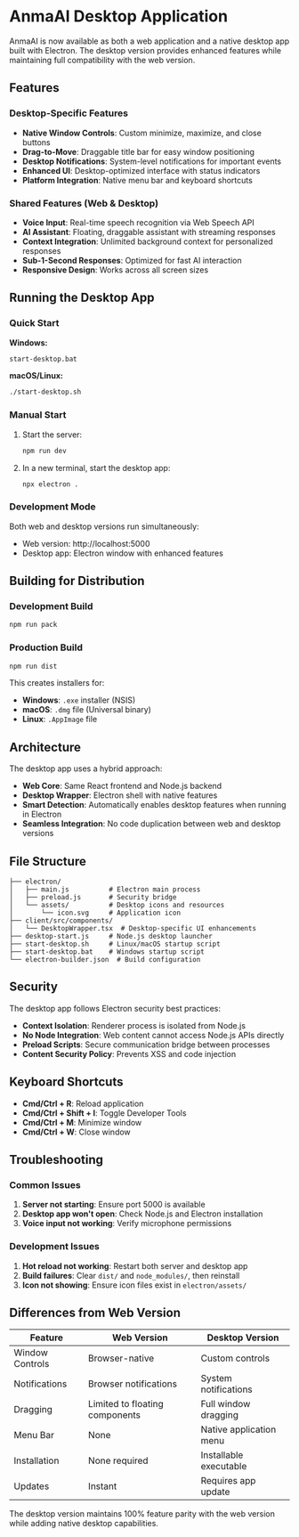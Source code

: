 # AnmaAI Desktop Application

AnmaAI is now available as both a web application and a native desktop app built with Electron. The desktop version provides enhanced features while maintaining full compatibility with the web version.

## Features

### Desktop-Specific Features
- **Native Window Controls**: Custom minimize, maximize, and close buttons
- **Drag-to-Move**: Draggable title bar for easy window positioning
- **Desktop Notifications**: System-level notifications for important events
- **Enhanced UI**: Desktop-optimized interface with status indicators
- **Platform Integration**: Native menu bar and keyboard shortcuts

### Shared Features (Web & Desktop)
- **Voice Input**: Real-time speech recognition via Web Speech API
- **AI Assistant**: Floating, draggable assistant with streaming responses
- **Context Integration**: Unlimited background context for personalized responses
- **Sub-1-Second Responses**: Optimized for fast AI interaction
- **Responsive Design**: Works across all screen sizes

## Running the Desktop App

### Quick Start

**Windows:**
```bash
start-desktop.bat
```

**macOS/Linux:**
```bash
./start-desktop.sh
```

### Manual Start
1. Start the server:
   ```bash
   npm run dev
   ```

2. In a new terminal, start the desktop app:
   ```bash
   npx electron .
   ```

### Development Mode
Both web and desktop versions run simultaneously:
- Web version: http://localhost:5000
- Desktop app: Electron window with enhanced features

## Building for Distribution

### Development Build
```bash
npm run pack
```

### Production Build
```bash
npm run dist
```

This creates installers for:
- **Windows**: `.exe` installer (NSIS)
- **macOS**: `.dmg` file (Universal binary)
- **Linux**: `.AppImage` file

## Architecture

The desktop app uses a hybrid approach:
- **Web Core**: Same React frontend and Node.js backend
- **Desktop Wrapper**: Electron shell with native features
- **Smart Detection**: Automatically enables desktop features when running in Electron
- **Seamless Integration**: No code duplication between web and desktop versions

## File Structure

```
├── electron/
│   ├── main.js          # Electron main process
│   ├── preload.js       # Security bridge
│   └── assets/          # Desktop icons and resources
│       └── icon.svg     # Application icon
├── client/src/components/
│   └── DesktopWrapper.tsx  # Desktop-specific UI enhancements
├── desktop-start.js     # Node.js desktop launcher
├── start-desktop.sh     # Linux/macOS startup script
├── start-desktop.bat    # Windows startup script
└── electron-builder.json  # Build configuration
```

## Security

The desktop app follows Electron security best practices:
- **Context Isolation**: Renderer process is isolated from Node.js
- **No Node Integration**: Web content cannot access Node.js APIs directly
- **Preload Scripts**: Secure communication bridge between processes
- **Content Security Policy**: Prevents XSS and code injection

## Keyboard Shortcuts

- **Cmd/Ctrl + R**: Reload application
- **Cmd/Ctrl + Shift + I**: Toggle Developer Tools
- **Cmd/Ctrl + M**: Minimize window
- **Cmd/Ctrl + W**: Close window

## Troubleshooting

### Common Issues

1. **Server not starting**: Ensure port 5000 is available
2. **Desktop app won't open**: Check Node.js and Electron installation
3. **Voice input not working**: Verify microphone permissions

### Development Issues

1. **Hot reload not working**: Restart both server and desktop app
2. **Build failures**: Clear `dist/` and `node_modules/`, then reinstall
3. **Icon not showing**: Ensure icon files exist in `electron/assets/`

## Differences from Web Version

| Feature | Web Version | Desktop Version |
|---------|-------------|-----------------|
| Window Controls | Browser-native | Custom controls |
| Notifications | Browser notifications | System notifications |
| Dragging | Limited to floating components | Full window dragging |
| Menu Bar | None | Native application menu |
| Installation | None required | Installable executable |
| Updates | Instant | Requires app update |

The desktop version maintains 100% feature parity with the web version while adding native desktop capabilities.